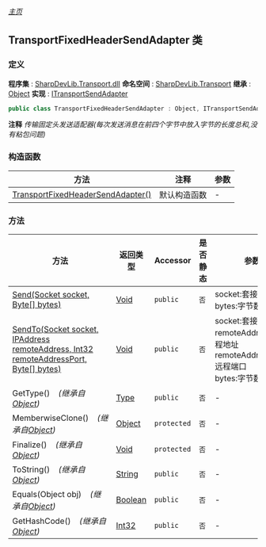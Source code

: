 ###### [主页](./Index.md "主页")
## TransportFixedHeaderSendAdapter 类
### 定义
**程序集** : [SharpDevLib.Transport.dll](./SharpDevLib.Transport.assembly.md "SharpDevLib.Transport.dll")
**命名空间** : [SharpDevLib.Transport](./SharpDevLib.Transport.namespace.md "SharpDevLib.Transport")
**继承** : [Object](https://learn.microsoft.com/en-us/dotnet/api/system.object "Object")
**实现** : [ITransportSendAdapter](./SharpDevLib.Transport.ITransportSendAdapter.md "ITransportSendAdapter")
``` csharp
public class TransportFixedHeaderSendAdapter : Object, ITransportSendAdapter
```
**注释**
*传输固定头发送适配器(每次发送消息在前四个字节中放入字节的长度总和,没有粘包问题)*

### 构造函数
|方法|注释|参数|
|---|---|---|
|[TransportFixedHeaderSendAdapter()](./SharpDevLib.Transport.TransportFixedHeaderSendAdapter.ctor.md "TransportFixedHeaderSendAdapter()")|默认构造函数|-|

### 方法
|方法|返回类型|Accessor|是否静态|参数|
|---|---|---|---|---|
|[Send(Socket socket, Byte[] bytes)](./SharpDevLib.Transport.TransportFixedHeaderSendAdapter.Send.Socket.Byte.md "Send(Socket socket, Byte[] bytes)")|[Void](https://learn.microsoft.com/en-us/dotnet/api/system.void "Void")|`public`|`否`|socket:套接字<br>bytes:字节数组|
|[SendTo(Socket socket, IPAddress remoteAddress, Int32 remoteAddressPort, Byte[] bytes)](./SharpDevLib.Transport.TransportFixedHeaderSendAdapter.SendTo.Socket.IPAddress.Int32.Byte.md "SendTo(Socket socket, IPAddress remoteAddress, Int32 remoteAddressPort, Byte[] bytes)")|[Void](https://learn.microsoft.com/en-us/dotnet/api/system.void "Void")|`public`|`否`|socket:套接字<br>remoteAddress:远程地址<br>remoteAddressPort:远程端口<br>bytes:字节数组|
|GetType()&nbsp;&nbsp;&nbsp;&nbsp;*(继承自[Object](https://learn.microsoft.com/en-us/dotnet/api/system.object "Object"))*|[Type](https://learn.microsoft.com/en-us/dotnet/api/system.type "Type")|`public`|`否`|-|
|MemberwiseClone()&nbsp;&nbsp;&nbsp;&nbsp;*(继承自[Object](https://learn.microsoft.com/en-us/dotnet/api/system.object "Object"))*|[Object](https://learn.microsoft.com/en-us/dotnet/api/system.object "Object")|`protected`|`否`|-|
|Finalize()&nbsp;&nbsp;&nbsp;&nbsp;*(继承自[Object](https://learn.microsoft.com/en-us/dotnet/api/system.object "Object"))*|[Void](https://learn.microsoft.com/en-us/dotnet/api/system.void "Void")|`protected`|`否`|-|
|ToString()&nbsp;&nbsp;&nbsp;&nbsp;*(继承自[Object](https://learn.microsoft.com/en-us/dotnet/api/system.object "Object"))*|[String](https://learn.microsoft.com/en-us/dotnet/api/system.string "String")|`public`|`否`|-|
|Equals(Object obj)&nbsp;&nbsp;&nbsp;&nbsp;*(继承自[Object](https://learn.microsoft.com/en-us/dotnet/api/system.object "Object"))*|[Boolean](https://learn.microsoft.com/en-us/dotnet/api/system.boolean "Boolean")|`public`|`否`|-|
|GetHashCode()&nbsp;&nbsp;&nbsp;&nbsp;*(继承自[Object](https://learn.microsoft.com/en-us/dotnet/api/system.object "Object"))*|[Int32](https://learn.microsoft.com/en-us/dotnet/api/system.int32 "Int32")|`public`|`否`|-|

